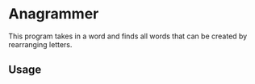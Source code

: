 # Anagrammer

This program takes in a word and finds all words that can be created by rearranging letters.


## Usage


